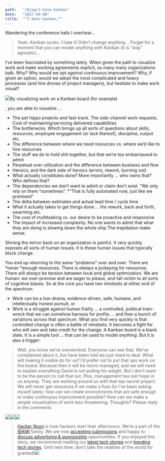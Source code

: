 ```yaml
---
path:	"/blog/i-hate-kanban"
date:	"2017-04-08"
title:	"“I Hate Kanban…”"
---
```


Wandering the conference halls I overhear…


> Yeah. Kanban sucks. I hate it! Didn’t change anything …Forget for a moment that you can model anything with Kanban (it is “way” agnostic)…

I’ve been fascinated by something lately. When given the path to visualize work and make working agreements explicit, so many many organizations balk. Why? Why would we opt *against* continuous improvement? Why, if given an option, would we adopt the most complicated and heavy processes (and hire droves of project managers), but hesitate to make work visual?

![](/images/1*GHOK9W2JZBJzWI-rGXbkdg.png)By visualizing work on a Kanban board (for example)

, you are able to visualize …

* The pet hippo projects and fast-track. The side-channel work requests. Cost of maintaining/servicing delivered capabilities
* The bottlenecks. Which brings up all sorts of questions about skills, resources, employee engagement (or lack thereof), discipline, output etc.
* The difference between where we need resources vs. where we’d like to hire resources
* The stuff we do to hold shit together, but that we’re too embarrassed to admit
* Perpetual over-utilization and the difference between business and flow
* Heroics, and the dark side of heroics (errors, rework, burning out)
* What actually constitutes done? More importantly … who owns that? Who defines that?
* The dependencies we don’t want to admit or claim don’t exist. “We only rely on them *sometimes”. *“That is fully automated now, just like we promised”
* The delta between estimates and actual lead time / cycle time
* What it actually takes to get things done … the rework, back and forth, swarming etc.
* The cost of multitasking vs. our desire to be proactive and responsive
* The impact of increased complexity. No one wants to admit that what they are doing is slowing down the whole ship
The trepidation make sense.

Shining the mirror back on an organization is painful. It very quickly exposes all sorts of human issues. It is these human issues that typically block change.

You end up returning to the same “problems” over and over. There are *never *enough resources. There is *always* a jockeying for resources. There will *always* be tension between local and global optimization. We are human: we over-promise and are eager to please, and fall victim to all sorts of cognitive biases. So at the core you have two mindsets at either end of the spectrum:

* Work can be a low-drama, evidence-driven, safe, humane, and intellectually honest pursuit, or
* Work is a struggle against human frailty … a controlled, political train-wreck that we can somehow harness for profits
… and then a bunch of variations across that spectrum. What you find very quickly is that controlled change is often a battle of mindsets. It becomes a fight for who will own and take credit for the change. A Kanban board is a blank slate. It is a simple tool … that can be used to model *anything*. But it is also a trigger:


> Well, you know we’re overworked. Everyone can see that. We’ve complained about it, but have been told we just need to deal. What will making it visible do for us?
> I’d prefer not to put that ops work on the board. Because then it will be micro-managed, and we will need to explain everything
> David is not pulling his weight. But I don’t want to be the person to call that out. Plus, management has lost hope in us anyway. They are working around us with that top-secret project.
> We will never get resources if we make a fuss.So I’ve been asking myself lately: how can we create environments that are safe enough to make continuous improvement possible? How can we make a simple visualization of work less threatening. Thoughts? Please reply in the comments

[![](/images/1*0hqOaABQ7XGPT-OYNgiUBg.png)](http://bit.ly/HackernoonFB)[![](/images/1*Vgw1jkA6hgnvwzTsfMlnpg.png)](https://goo.gl/k7XYbx)[![](/images/1*gKBpq1ruUi0FVK2UM_I4tQ.png)](https://goo.gl/4ofytp)
> [Hacker Noon](http://bit.ly/Hackernoon) is how hackers start their afternoons. We’re a part of the [@AMI](http://bit.ly/atAMIatAMI) family. We are now [accepting submissions](http://bit.ly/hackernoonsubmission) and happy to [discuss advertising & sponsorship](mailto:partners@amipublications.com) opportunities.
> If you enjoyed this story, we recommend reading our [latest tech stories](http://bit.ly/hackernoonlatestt) and [trending tech stories](https://hackernoon.com/trending). Until next time, don’t take the realities of the world for granted!![](/images/1*35tCjoPcvq6LbB3I6Wegqw.jpeg)
